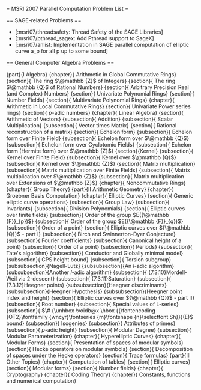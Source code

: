 = MSRI 2007 Parallel Computation Problem List =

== SAGE-related Problems ==

 * [:msri07/threadsafety: Thread Safety of the SAGE Libraries]
 * [:msri07/pthread_sagex: Add Pthread support to SageX]
 * [:msri07/anlist: Implementation in SAGE parallel computation of elliptic curve a_p for all p up to some bound]

== General Computer Algebra Problems ==

 {part}{I Algebra}
 {chapter}{ Arithmetic in Global Commutative Rings}
 {section}{ The ring $\@mathbb {Z}$ of Integers}
 {section}{ The ring $\@mathbb {Q}$ of Rational Numbers}
 {section}{ Arbitrary Precision Real (and Complex) Numbers}
 {section}{ Univariate Polynomial Rings}
 {section}{ Number Fields}
 {section}{ Multivariate Polynomial Rings}
 {chapter}{ Arithmetic in Local Commutative Rings}
 {section}{ Univariate Power series rings}
 {section}{ $p$-adic numbers}
 {chapter}{ Linear Algebra}
 {section}{ Arithmetic of Vectors}
 {subsection}{ Addition}
 {subsection}{ Scalar Multiplication}
 {subsection}{ Vector times Matrix}
 {section}{ Rational reconstruction of a matrix}
 {section}{ Echelon form}
 {subsection}{ Echelon form over Finite Field}
 {subsection}{ Echelon form over $\@mathbb {Q}$}
 {subsection}{ Echelon form over Cyclotomic Fields}
 {subsection}{ Echelon form (Hermite form) over $\@mathbb {Z}$}
 {section}{Kernel}
 {subsection}{ Kernel over Finite Field}
 {subsection}{ Kernel over $\@mathbb {Q}$}
 {subsection}{ Kernel over $\@mathbb {Z}$}
 {section}{ Matrix multiplication}
 {subsection}{ Matrix multiplication over Finite Fields}
 {subsection}{ Matrix multiplication over $\@mathbb {Z}$}
 {subsection}{ Matrix multiplication over Extensions of $\@mathbb {Z}$}
 {chapter}{ Noncommutative Rings}
 {chapter}{ Group Theory}
 {part}{II Arithmetic Geometry}
 {chapter}{ Groebner Basis Computation}
 {chapter}{ Elliptic Curves}
 {section}{ Generic elliptic curve operations}
 {subsection}{ Group Law}
 {subsection}{ Invariants}
 {subsection}{ Division Polynomials}
 {section}{ Elliptic curves over finite fields}
 {subsection}{ Order of the group $E({\@mathbb {F}}_{p})$}
 {subsection}{ Order of the group $E({\@mathbb {F}}_{q})$}
 {subsection}{ Order of a point}
 {section}{ Elliptic curves over ${\@mathbb {Q}}$ - part I}
 {subsection}{ Birch and Swinnerton-Dyer Conjecture}
 {subsection}{ Fourier coefficients}
 {subsection}{ Canonical height of a point}
 {subsection}{ Order of a point}
 {subsection}{ Periods}
 {subsection}{ Tate's algorithm}
 {subsection}{ Conductor and Globally minimal model}
 {subsection}{ CPS height bound}
 {subsection}{ Torsion subgroup}
 {subsubsection}{Nagell-Lutz}
 {subsubsection}{An $l$-adic algorithm}
 {subsubsection}{Another $l$-adic algorithm}
 {subsection}{ {7.3.10}Mordell-Weil via 2-descent}
 {subsection}{ {7.3.11}Saturation}
 {subsection}{ {7.3.12}Heegner points}
 {subsubsection}{Heegner discriminants}
 {subsubsection}{Heegner Hypothesis}
 {subsubsection}{Heegner point index and height}
 {section}{ Elliptic curves over ${\@mathbb {Q}}$ - part II}
 {subsection}{ Root number}
 {subsection}{ Special values of L-series}
 {subsection}{ $\# {\unhbox \voidb@x \hbox {{\fontencoding {OT2}\fontfamily {wncyr}\fontseries {m}\fontshape {n}\selectfont Sh}}}(E)$ bound}
 {subsection}{ Isogenies}
 {subsection}{ Attributes of primes}
 {subsection}{ $p$-adic height}
 {subsection}{ Modular Degree}
 {subsection}{ Modular Parameterization}
 {chapter}{ Hyperelliptic Curves}
 {chapter}{ Modular Forms}
 {section}{ Presentation of spaces of modular symbols}
 {section}{ Hecke operators on modular symbols}
 {section}{ Decomposition of spaces under the Hecke operators}
 {section}{ Trace formulas}
 {part}{III Other Topics}
 {chapter}{ Computation of tables}
 {section}{ Elliptic curves}
 {section}{ Modular forms}
 {section}{ Number fields}
 {chapter}{ Cryptography}
 {chapter}{ Coding Theory}
 {chapter}{ Constants, functions and numerical computation}
